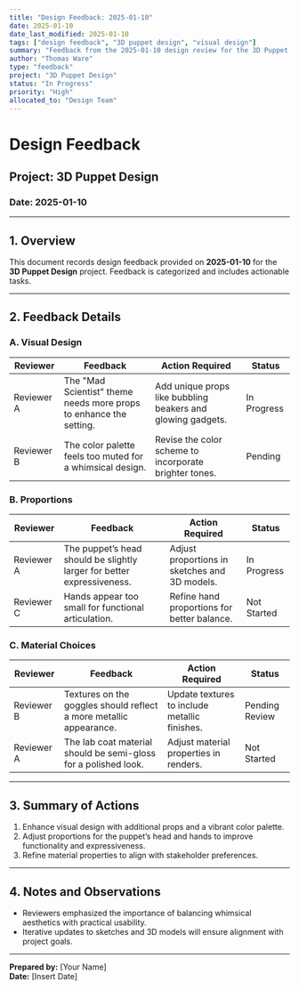 ```yaml
---
title: "Design Feedback: 2025-01-10"
date: 2025-01-10
date_last_modified: 2025-01-10
tags: ["design feedback", "3D puppet design", "visual design"]
summary: "Feedback from the 2025-01-10 design review for the 3D Puppet Design project, focusing on props, proportions, and material choices."
author: "Thomas Ware"
type: "feedback"
project: "3D Puppet Design"
status: "In Progress"
priority: "High"
allocated_to: "Design Team"
---
```

# **Design Feedback**

## **Project:** 3D Puppet Design
### **Date:** 2025-01-10

---

## **1. Overview**
This document records design feedback provided on **2025-01-10** for the **3D Puppet Design** project. Feedback is categorized and includes actionable tasks.

---

## **2. Feedback Details**

### **A. Visual Design**
| **Reviewer**         | **Feedback**                                                                 | **Action Required**                              | **Status**        |
|----------------------|-------------------------------------------------------------------------------|-------------------------------------------------|-------------------|
| Reviewer A           | The "Mad Scientist" theme needs more props to enhance the setting.          | Add unique props like bubbling beakers and glowing gadgets. | In Progress       |
| Reviewer B           | The color palette feels too muted for a whimsical design.                   | Revise the color scheme to incorporate brighter tones. | Pending           |

### **B. Proportions**
| **Reviewer**         | **Feedback**                                                                 | **Action Required**                              | **Status**        |
|----------------------|-------------------------------------------------------------------------------|-------------------------------------------------|-------------------|
| Reviewer A           | The puppet’s head should be slightly larger for better expressiveness.      | Adjust proportions in sketches and 3D models.   | In Progress       |
| Reviewer C           | Hands appear too small for functional articulation.                         | Refine hand proportions for better balance.     | Not Started       |

### **C. Material Choices**
| **Reviewer**         | **Feedback**                                                                 | **Action Required**                              | **Status**        |
|----------------------|-------------------------------------------------------------------------------|-------------------------------------------------|-------------------|
| Reviewer B           | Textures on the goggles should reflect a more metallic appearance.          | Update textures to include metallic finishes.   | Pending Review    |
| Reviewer A           | The lab coat material should be semi-gloss for a polished look.             | Adjust material properties in renders.          | Not Started       |

---

## **3. Summary of Actions**
1. Enhance visual design with additional props and a vibrant color palette.
2. Adjust proportions for the puppet’s head and hands to improve functionality and expressiveness.
3. Refine material properties to align with stakeholder preferences.

---

## **4. Notes and Observations**
- Reviewers emphasized the importance of balancing whimsical aesthetics with practical usability.
- Iterative updates to sketches and 3D models will ensure alignment with project goals.

---

**Prepared by:** [Your Name]  
**Date:** [Insert Date]